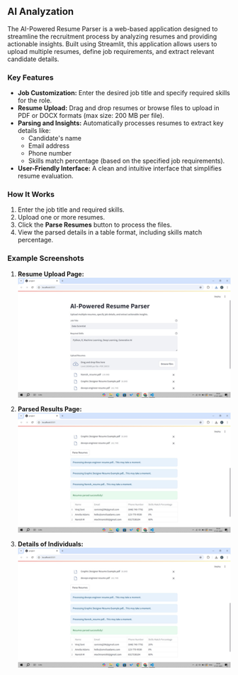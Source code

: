 
## AI Analyzation

The AI-Powered Resume Parser is a web-based application designed to streamline the recruitment process by analyzing resumes and providing actionable insights. Built using Streamlit, this application allows users to upload multiple resumes, define job requirements, and extract relevant candidate details.


### Key Features
- **Job Customization:** Enter the desired job title and specify required skills for the role.
- **Resume Upload:** Drag and drop resumes or browse files to upload in PDF or DOCX formats (max size: 200 MB per file).
- **Parsing and Insights:** Automatically processes resumes to extract key details like:
  - Candidate's name
  - Email address
  - Phone number
  - Skills match percentage (based on the specified job requirements).
- **User-Friendly Interface:** A clean and intuitive interface that simplifies resume evaluation.


### How It Works
1. Enter the job title and required skills.
2. Upload one or more resumes.
3. Click the **Parse Resumes** button to process the files.
4. View the parsed details in a table format, including skills match percentage.

### Example Screenshots

1. **Resume Upload Page:**
   ![Resume Upload Page](https://github.com/Naresh055/ai_resume_parsing/blob/main/Upload%20Resume.jpeg?raw=true)


2. **Parsed Results Page:**
   ![Parsed Results Page](https://github.com/Naresh055/ai_resume_parsing/blob/main/Parsed%20Results.jpeg?raw=true)

2. **Details of Individuals:**
   ![Parsed Results Page](https://github.com/Naresh055/ai_resume_parsing/blob/main/Parsed%20Results.jpeg?raw=true)
